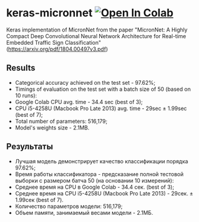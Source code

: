 # keras-micronnet [![Open In Colab](https://colab.research.google.com/assets/colab-badge.svg)](https://colab.research.google.com/github/nikitkaa/keras-micronnet/)


Keras implementation of MicronNet from the paper "MicronNet: A Highly Compact Deep Convolutional Neural Network Architecture for Real-time Embedded Traffic Sign Classification" (https://arxiv.org/pdf/1804.00497v3.pdf)

## Results

* Categorical accuracy achieved on the test set - 97.62%;
* Timings of evaluation on the test set with a batch size of 50 (based on 10 runs):
 * Google Colab CPU avg. time - 34.4 sec (best of 3);
 * CPU i5-4258U (Macbook Pro Late 2013) avg. time - 29sec ± 1.99sec (best of 7);
* Total number of parameters: 516,179;
* Model's weights size - 2.1MB.


## Результаты
* Лучшая модель демонстрирует качество классификации порядка 97.62%;
* Время работы классификатора - предсказание полной тестовой выборки с размером батча 50 (на основании 10 измерений):
 * Среднее время на CPU в Google Colab - 34.4 сек. (best of 3);
 * Среднее время на CPU i5-4258U (Macbook Pro Late 2013) - 29сек. ± 1.99сек (best of 7).
* Количество параметров модели: 516,179;
* Объем памяти, занимаемый весами модели - 2.1МБ.
